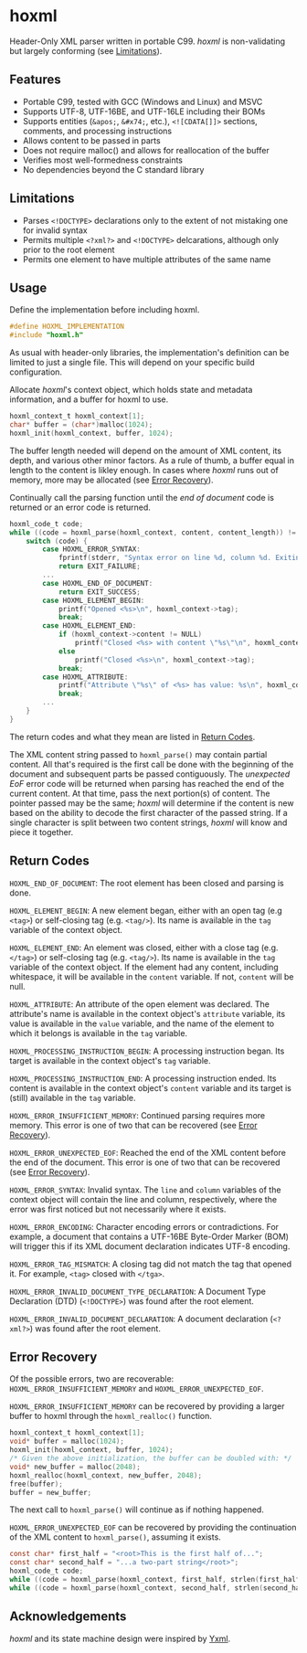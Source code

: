 # hoxml

Header-Only XML parser written in portable C99. *hoxml* is non-validating but largely conforming (see [Limitations](#limitations)).


## Features

- Portable C99, tested with GCC (Windows and Linux) and MSVC
- Supports UTF-8, UTF-16BE, and UTF-16LE including their BOMs
- Supports entities (`&apos;`, `&#x74;`, etc.), `<![CDATA[]]>` sections, comments, and processing instructions
- Allows content to be passed in parts
- Does not require malloc() and allows for reallocation of the buffer
- Verifies most well-formedness constraints
- No dependencies beyond the C standard library


## Limitations

- Parses `<!DOCTYPE>` declarations only to the extent of not mistaking one for invalid syntax
- Permits multiple `<?xml?>` and `<!DOCTYPE>` delcarations, although only prior to the root element
- Permits one element to have multiple attributes of the same name


## Usage

Define the implementation before including hoxml.
``` c
#define HOXML_IMPLEMENTATION
#include "hoxml.h"
```
As usual with header-only libraries, the implementation's definition can be limited to just a single file. This will depend on your specific build configuration.

Allocate *hoxml*'s context object, which holds state and metadata information, and a buffer for hoxml to use.
``` c
hoxml_context_t hoxml_context[1];
char* buffer = (char*)malloc(1024);
hoxml_init(hoxml_context, buffer, 1024);
```
The buffer length needed will depend on the amount of XML content, its depth, and various other minor factors. As a rule of thumb, a buffer equal in length to the content is likley enough. In cases where *hoxml* runs out of memory, more may be allocated (see [Error Recovery](#error-recovery)).

Continually call the parsing function until the *end of document* code is returned or an error code is returned.
``` c
hoxml_code_t code;
while ((code = hoxml_parse(hoxml_context, content, content_length)) != HOXML_END_OF_DOCUMENT) {
    switch (code) {
        case HOXML_ERROR_SYNTAX:
            fprintf(stderr, "Syntax error on line %d, column %d. Exiting...\n", hoxml_context->line, hoxml_context->column);
            return EXIT_FAILURE;
        ...
        case HOXML_END_OF_DOCUMENT:
            return EXIT_SUCCESS;
        case HOXML_ELEMENT_BEGIN:
            printf("Opened <%s>\n", hoxml_context->tag);
            break;
        case HOXML_ELEMENT_END:
            if (hoxml_context->content != NULL)
                printf("Closed <%s> with content \"%s\"\n", hoxml_context->tag, hoxml_context->content);
            else
                printf("Closed <%s>\n", hoxml_context->tag);
            break;
        case HOXML_ATTRIBUTE:
            printf("Attribute \"%s\" of <%s> has value: %s\n", hoxml_context->attribute, hoxml_context->tag, hoxml_context->value);
            break;
        ...
    }
}
```
The return codes and what they mean are listed in [Return Codes](#return-codes).

The XML content string passed to `hoxml_parse()` may contain partial content. All that's required is the first call be done with the beginning of the document and subsequent parts be passed contiguously.
The *unexpected EoF* error code will be returned when parsing has reached the end of the current content. At that time, pass the next portion(s) of content. The pointer passed may be the same; *hoxml* will determine if the content is new based on the ability to decode the first character of the passed string. If a single character is split between two content strings, *hoxml* will know and piece it together.


## Return Codes

`HOXML_END_OF_DOCUMENT`: The root element has been closed and parsing is done.

`HOXML_ELEMENT_BEGIN`: A new element began, either with an open tag (e.g `<tag>`) or self-closing tag (e.g. `<tag/>`). Its name is available in the `tag` variable of the context object.

`HOXML_ELEMENT_END`: An element was closed, either with a close tag (e.g. `</tag>`) or self-closing tag (e.g. `<tag/>`). Its name is available in the `tag` variable of the context object. If the element had any content, including whitespace, it will be available in the `content` variable. If not, `content` will be null.

`HOXML_ATTRIBUTE`: An attribute of the open element was declared. The attribute's name is available in the context object's `attribute` variable, its value is available in the `value` variable, and the name of the element to which it belongs is available in the `tag` variable.

`HOXML_PROCESSING_INSTRUCTION_BEGIN`: A processing instruction began. Its target is available in the context object's `tag` variable.

`HOXML_PROCESSING_INSTRUCTION_END`: A processing instruction ended. Its content is available in the context object's `content` variable and its target is (still) available in the `tag` variable.

`HOXML_ERROR_INSUFFICIENT_MEMORY`: Continued parsing requires more memory. This error is one of two that can be recovered (see [Error Recovery](#error-recovery)).

`HOXML_ERROR_UNEXPECTED_EOF`: Reached the end of the XML content before the end of the document. This error is one of two that can be recovered (see [Error Recovery](#error-recovery)).

`HOXML_ERROR_SYNTAX`: Invalid syntax. The `line` and `column` variables of the context object will contain the line and column, respectively, where the error was first noticed but not necessarily where it exists.

`HOXML_ERROR_ENCODING`: Character encoding errors or contradictions. For example, a document that contains a UTF-16BE Byte-Order Marker (BOM) will trigger this if its XML document declaration indicates UTF-8 encoding.

`HOXML_ERROR_TAG_MISMATCH`: A closing tag did not match the tag that opened it. For example, `<tag>` closed with `</tga>`.

`HOXML_ERROR_INVALID_DOCUMENT_TYPE_DECLARATION`: A Document Type Declaration (DTD) (`<!DOCTYPE>`) was found after the root element.

`HOXML_ERROR_INVALID_DOCUMENT_DECLARATION`: A document declaration (`<?xml?>`) was found after the root element.


## Error Recovery

Of the possible errors, two are recoverable: `HOXML_ERROR_INSUFFICIENT_MEMORY` and `HOXML_ERROR_UNEXPECTED_EOF`.

`HOXML_ERROR_INSUFFICIENT_MEMORY` can be recovered by providing a larger buffer to hoxml through the `hoxml_realloc()` function.
``` c
hoxml_context_t hoxml_context[1];
void* buffer = malloc(1024);
hoxml_init(hoxml_context, buffer, 1024);
/* Given the above initialization, the buffer can be doubled with: */
void* new_buffer = malloc(2048);
hoxml_realloc(hoxml_context, new_buffer, 2048);
free(buffer);
buffer = new_buffer;
```
The next call to `hoxml_parse()` will continue as if nothing happened.

`HOXML_ERROR_UNEXPECTED_EOF` can be recovered by providing the continuation of the XML content to `hoxml_parse()`, assuming it exists.
``` c
const char* first_half = "<root>This is the first half of...";
const char* second_half = "...a two-part string</root>";
hoxml_code_t code;
while ((code = hoxml_parse(hoxml_context, first_half, strlen(first_half))) != HOXML_ERROR_UNEXPECTED_EOF) ;
while ((code = hoxml_parse(hoxml_context, second_half, strlen(second_half))) != HOXML_END_OF_DOCUMENT) ;
```


## Acknowledgements

*hoxml* and its state machine design were inspired by [Yxml](https://dev.yorhel.nl/yxml).
